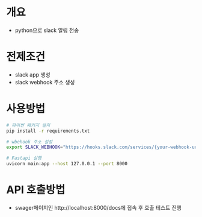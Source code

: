 # 개요
* python으로 slack 알림 전송

# 전제조건
* slack app 생성
* slack webhook 주소 생성

# 사용방법
```bash
# 파이썬 패키지 설치
pip install -r requirements.txt

# wbehook 주소 설정
export SLACK_WEBHOOK="https://hooks.slack.com/services/{your-webhook-url}"

# Fastapi 실행
uvicorn main:app --host 127.0.0.1 --port 8000
```

# API 호출방법
* swager페이지인 http://localhost:8000/docs에 접속 후 호출 테스트 진행
